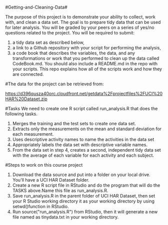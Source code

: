 #Getting-and-Cleaning-Data#

The purpose of this project is to demonstrate your ability to collect, work with, and clean a data set. 
The goal is to prepare tidy data that can be used for later analysis. You will be graded by your peers on a series 
of yes/no questions related to the project. You will be required to submit: 
1) a tidy data set as described below, 
2) a link to a Github repository with your script for performing the analysis, 
3) a code book that describes the variables, the data, and any transformations or work that you performed 
to clean up the data called CodeBook.md. You should also include a README.md in the repo with your scripts. 
This repo explains how all of the scripts work and how they are connected.

#The data for the project can be retrieved from:

https://d396qusza40orc.cloudfront.net/getdata%2Fprojectfiles%2FUCI%20HAR%20Dataset.zip 

#Tasks
We need to create one R script called run_analysis.R that does the following tasks. 
1. Merges the training and the test sets to create one data set.
2. Extracts only the measurements on the mean and standard deviation for each measurement. 
3. Uses descriptive activity names to name the activities in the data set
4. Appropriately labels the data set with descriptive variable names. 
5. From the data set in step 4, creates a second, independent tidy data set with the average 
   of each variable for each activity and each subject.

#Steps to work on this course project

1. Download the data source and put into a folder on your local drive. You'll have a UCI HAR Dataset folder.
2. Create a new R script file in RStudio and do the program that will do the TASKS above.Name this file as
   run_analysis.R.
2. Save run_analysis.R in the parent folder of UCI HAR Dataset, then set your R Studio working directory it as your 
   working directory by using setwd()function in RStudio.
3. Run source("run_analysis.R") from RStudio, then it will generate a new file named as tinydata.txt in your 
   working directory.
